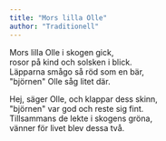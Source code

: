 ```yaml
---
title: "Mors lilla Olle"
author: "Traditionell"
---
```


Mors lilla Olle i skogen gick,\
rosor på kind och solsken i blick.\
Läpparna smågo så röd som en bär,\
"björnen" Olle såg litet där.

Hej, säger Olle, och klappar dess skinn,\
"björnen" var god och reste sig fint.\
Tillsammans de lekte i skogens gröna,\
vänner för livet blev dessa två.
